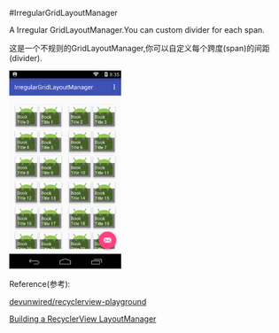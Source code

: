 #IrregularGridLayoutManager

A Irregular GridLayoutManager.You can custom divider for each span. 

这是一个不规则的GridLayoutManager,你可以自定义每个跨度(span)的间距(divider).

<img src="./graphics/device-2015-12-04-163517.png" width="40%"/>

Reference(参考): 

[devunwired/recyclerview-playground](https://github.com/devunwired/recyclerview-playground)

[Building a RecyclerView LayoutManager](http://wiresareobsolete.com/2014/09/building-a-recyclerview-layoutmanager-part-1/)



